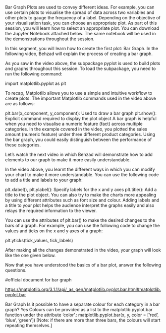 Bar Graph
Plots are used to convey different ideas. For example, you can use certain plots to visualise the spread of data across two variables and other plots to gauge the frequency of a label. Depending on the objective of your visualisation task, you can choose an appropriate plot. As part of this session, you will learn how to select an appropriate plot. You can download the Jupyter Notebook attached below. The same notebook will be used in the demonstrations throughout the session.

In this segment, you will learn how to create the first plot: Bar Graph. In the following video, Behzad will explain the process of creating a bar graph. 

As you saw in the video above, the subpackage pyplot is used to build plots and graphs throughout this session. To load the subpackage, you need to run the following command:

 

import matplotlib.pyplot as plt
 

To recap, Matplotlib allows you to use a simple and intuitive workflow to create plots. The important Matplotlib commands used in the video above are as follows:

plt.bar(x_component, y_component): Used to draw a bar graph
plt.show(): Explicit command required to display the plot object
A bar graph is helpful when you need to visualise a numeric feature (fact) across multiple categories. In the example covered in the video, you plotted the sales amount (numeric feature) under three different product categories. Using the bar graph, you could easily distinguish between the performance of these categories.


Let’s watch the next video in which Behzad will demonstrate how to add elements to our graph to make it more easily understandable.

In the video above, you learnt the different ways in which you can modify your chart to make it more understandable. You can use the following code to add a title and labels to your graph:

plt.xlabel(), plt.ylabel(): Specify labels for the x and y axes
plt.title(): Add a title to the plot object.
You can also try to make the charts more appealing by using different attributes such as font size and colour. Adding labels and a title to your plot helps the audience interpret the graphs easily and also relays the required information to the viewer.


You can use the attributes of plt.bar() to make the desired changes to the bars of a graph. For example, you can use the following code to change the values and ticks on the x and y axes of a graph:

plt.yticks(tick_values, tick_labels)
 

After making all the changes demonstrated in the video, your graph will look like the one given below. 

Now that you have understood the basics of a bar plot, answer the following questions. 



#official document for bar graph

https://matplotlib.org/3.1.1/api/_as_gen/matplotlib.pyplot.bar.html#matplotlib.pyplot.bar

Bar Graph
Is it possible to have a separate colour for each category in a bar graph?
Yes
Colours can be provided as a list to the matplotlib.pyplot.bar function under the attribute ‘color’.: matplotlib.pyplot.bar(x, y, color = [‘red’, ‘blue’, ‘green’]) [Note: if there are more than three bars, the colours will start repeating themselves.]